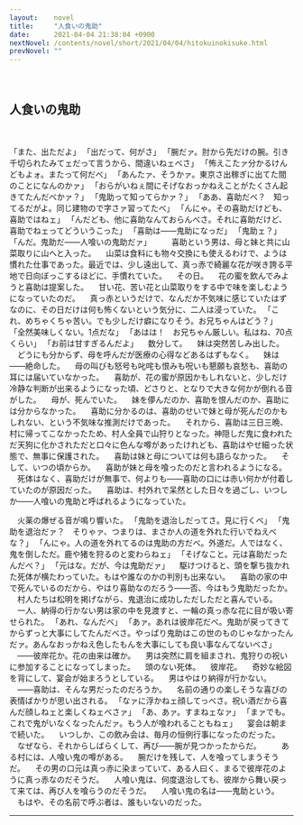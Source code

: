 ```yaml
---
layout:    novel
title:     "人食いの鬼助"
date:      2021-04-04 21:38:04 +0900
nextNovel: /contents/novel/short/2021/04/04/hitokuinokisuke.html
prevNovel: ""
---
```


　
　
　
　
　
　
　
　
　
## 人食いの鬼助
　
　
　
　
　
　
　

「また、出ただよ」
「出だって、何がさ」
「腕だァ。肘から先だけの腕。引き千切られたみてェだって言うから、間違いねェべさ」
「怖えこたァ分かるけんどもよォ。またって何だべ」
「あんたァ、そうかァ。東京さ出稼ぎに出てた間のことになんのかァ」
「おらがいねぇ間にそげなおっかねえことがたくさん起きてたんだべかァ？」
「鬼助って知ってらかァ？」
「ああ、喜助だべ？　知ってるだがよ。同じ建物ので字さァ習ってたべ」
「んにゃ。その喜助だけども、喜助ではねェ」
「んだども、他に喜助なんておらんべさ。それに喜助だけど、喜助でねェってどういうこった」
「喜助は――鬼助になっだ」
「鬼助ェ？」
「んだ。鬼助だ――人喰いの鬼助だァ」
　
　喜助という男は、母と妹と共に山菜取りに山へと入った。
　山菜は食料にも物々交換にも使えるわけで、ようは慣れた仕事であった。最近では、少し遠出して、真っ赤で綺麗な花が咲き誇る平地で日向ぼっこするほどに、手慣れていた。
　その日。
　花の蜜を飲んでみようと喜助は提案した。
　甘い花、苦い花と山菜取りをする中で味を楽しむようになっていたのだ。
　真っ赤というだけで、なんだか不気味に感じていたはずなのに、その日だけは何も怖くないという気分に、二人は浸っていた。
「これ、めちゃくちゃ苦い。でも少しだけ癖になりそう。お兄ちゃんはどう？」
「全然美味しくない。1点だな」
「あはは！　お兄ちゃん厳しい。私はね、70点くらい」
「お前は甘すぎるんだよ」
　数分して。
　妹は突然苦しみ出した。
　どうにも分からず、母を呼んだが医療の心得などあるはずもなく。
　妹は――絶命した。
　母の叫びも怒号も叱咤も恨みも呪いも懇願も哀愁も、喜助の耳には届いていなかった。
　喜助が、花の蜜が原因かもしれないと、少しだけ冷静な判断が出来るようになった頃、どさりと、となりで大きな何かが倒れる音がした。
　母が、死んでいた。
　妹を儚んだのか、喜助を恨んだのか、喜助には分からなかった。
　喜助に分かるのは、喜助のせいで妹と母が死んだのかもしれない、という不気味な推測だけであった。
　それから、喜助は三日三晩、村に帰ってこなかったため、村人全員で山狩りとなった。神隠しだ鬼に食われただ天狗に化かされただと口々に色んな噂があったけれども、喜助はやせ細った状態で、無事に保護された。
　喜助は妹と母については何も語らなかった。
　そして、いつの頃からか。
　喜助が妹と母を喰ったのだと言われるようになる。
　死体はなく、喜助だけが無事で、何よりも――喜助の口には赤い何かが付着していたのが原因だった。
　喜助は、村外れで呆然とした日々を過ごし、いつしか――人喰いの鬼助と呼ばれるようになっていた。
 
　火薬の爆ぜる音が鳴り響いた。
「鬼助を退治しだってさ。見に行くべ」
「鬼助を退治だァ？　そりゃァ、つまりは、まさか人の道を外れた行いでねえべな？」
「んにゃ。人の道を外れてるのは鬼助の方だべ。外道だ。人ではなく、鬼を倒しただ。鹿や猪を狩るのと変わらねェ」
「そげなこと。元は喜助だったんだべ？」
「元はな。だが、今は鬼助だァ」
　駆けつけると、頭を撃ち抜かれた死体が横たわっていた。もはや誰なのかの判別も出来ない。
　喜助の家の中で死んでいるのだから、やはり喜助なのだろう――否、今はもう鬼助だったか。
　村人たちは松明を掲げながら、鬼退治に成功しただしただと喜んでいる。
　一人、納得の行かない男は家の中を見渡すと、一輪の真っ赤な花に目が吸い寄せられた。
「あれ、なんだべ」
「あァ。あれは彼岸花だべ。鬼助が戻ってきてからずっと大事にしてたんだべさ。やっぱり鬼助はこの世のものじゃなかったんだァ。あんなおっかねえ色したもんを大事にしても良い事なんてないべさ」
　――彼岸花か。花の由来は確か。
　男は突然に肩を組まされ、鬼狩りの祝いに参加することになってしまった。
　頭のない死体。
　彼岸花。
　奇妙な絵図を背にして、宴会が始まろうとしている。
　男はやはり納得が行かない。
　――喜助は、そんな男だったのだろうか。
　名前の通りの楽しそうな喜びの表情ばかりが思い出される。
「なァに浮かねェ顔してっべさ。祝い酒だから喜んだ顔しねェと楽しくねェべさァ」
「あ、あァ。すまねェなァ」
「まァでも。これで鬼がいなくなったんだァ。もう人が喰われることもねェ」
　宴会は朝まで続いた。
　いつしか、この飲み会は、毎月の恒例行事になったのだった。
　なぜなら、それからしばらくして、再び――腕が見つかったからだ。
　
　ある村には、人喰い鬼の噂がある。
　腕だけを残して、人を喰ってしまうそうだ。
　その男の口元は真っ赤に染まっていて、ある人曰く、まるで彼岸花のように真っ赤なのだそうだ。
　人喰い鬼は、何度退治しても、彼岸から舞い戻って来ては、再び人を喰らうのだそうだ。
　人喰い鬼の名は――鬼助という。
　もはや、その名前で呼ぶ者は、誰もいないのだった。
　
<hr>